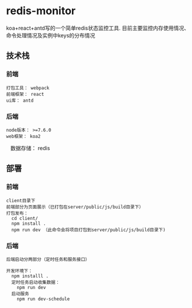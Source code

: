 # redis-monitor
koa+react+antd写的一个简单redis状态监控工具. 目前主要监控内存使用情况、命令处理情况及实例中keys的分布情况 


## 技术栈

### 前端
    打包工具： webpack
    前端框架： react
    ui库： antd
    
### 后端
    node版本： >=7.6.0
    web框架： koa2
    数据存储： redis
    
## 部署

### 前端

    client目录下
    前端部分为页面展示（已打包在server/public/js/build目录下）
    打包发布：
      cd client/
      npm install .
      npm run dev （此命令会将项目打包到server/public/js/build目录下)
  
  
### 后端
    后端启动分两部分（定时任务和服务接口）
 
    开发环境下：
      npm installl .
      定时任务启动收集数据：
        npm run dev 
      启动服务
        npm run dev-schedule
 
      
